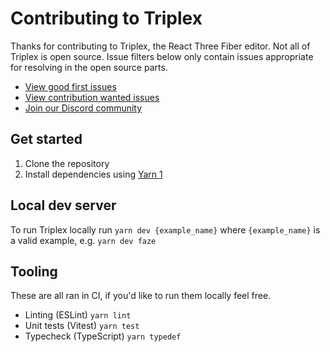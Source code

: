 # Contributing to Triplex

Thanks for contributing to Triplex, the React Three Fiber editor. Not all of
Triplex is open source. Issue filters below only contain issues appropriate for
resolving in the open source parts.

- [View good first issues](https://github.com/try-triplex/triplex/issues?q=is%3Aissue+is%3Aopen+label%3A%22Good+first+issue%22+)
- [View contribution wanted issues](https://github.com/try-triplex/triplex/issues?q=is%3Aissue+is%3Aopen+label%3A%22Contribution+wanted%22+)
- [Join our Discord community](https://discord.gg/nBzRBUEs4b)

## Get started

1. Clone the repository
2. Install dependencies using
   [Yarn 1](https://classic.yarnpkg.com/lang/en/docs/install)

## Local dev server

To run Triplex locally run `yarn dev {example_name}` where `{example_name}` is a
valid example, e.g. `yarn dev faze`

## Tooling

These are all ran in CI, if you'd like to run them locally feel free.

- Linting (ESLint) `yarn lint`
- Unit tests (Vitest) `yarn test`
- Typecheck (TypeScript) `yarn typedef`
